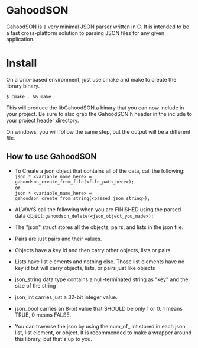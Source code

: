 # GahoodSON

GahoodSON is a very minimal JSON parser written in C. It is intended to be a fast cross-platform solution to parsing JSON files for any given application.

# Install

On a Unix-based environment, just use cmake and make to create the library binary.
```
$ cmake . && make
```
This will produce the libGahoodSON.a binary that you can now include in your project. Be sure to also grab the GahoodSON.h header in the include to your project header directory.

On windows, you will follow the same step, but the output will be a different file. 


## How to use GahoodSON

 - To Create a json object that contains all of the data, call the following:<br>
 `
       json * <variable_name_here> = gahoodson_create_from_file(<file_path_here>);
 `
 <br> or <br>
 `
       json * <variable_name_here> = gahoodson_create_from_string(<passed_json_string>);
 `

  - ALWAYS call the following when you are FINISHED using the parsed data object:
       `
       gahoodson_delete(<json_object_you_made>);
       `
 
  - The "json" struct stores all the objects, pairs, and lists in the json file.
  - Pairs are just pairs and their values. 
  - Objects have a key id and then carry other objects, lists or pairs.
  - Lists have list elements and nothing else. Those list elements have no key id but will carry objects, lists, or pairs just like objects
 
  - json_string data type contains a null-terminated string as "key" and the size of the string
  - json_int carries just a 32-bit integer value.
  - json_bool carries an 8-bit value that SHOULD be only 1 or 0. 1 means TRUE, 0 means FALSE. 
 
  - You can traverse the json by using the num_of_<type> int stored in each json list, list element, or object. It is recommended to make a wrapper around this library, but that's up to you.
